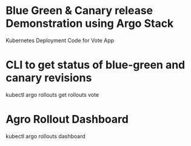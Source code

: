 # Blue Green & Canary release Demonstration using Argo Stack
Kubernetes Deployment Code for Vote App 

# CLI to get status of blue-green and canary revisions
kubectl argo rollouts get rollouts vote

# Agro Rollout Dashboard
kubectl argo rollouts dashboard

